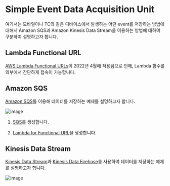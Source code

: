 # Simple Event Data Acquisition Unit

여기서는 모바일이나 TC와 같은 디바이스에서 발생하는 어떤 event를 저장하는 방법에 대해서 Amazon SQS과 Amazon Kinesis Data Stream을 이용하는 방법에 대하여 구분하여 설명하고자 합니다.

## Lambda Functional URL

[AWS Lambda Functional URLs](https://aws.amazon.com/ko/about-aws/whats-new/2022/04/aws-lambda-function-urls-built-in-https-endpoints/)이 2022년 4월에 적용됨으로 인해, Lambda 함수를 외부에서 간단하게 접속이 가능합니다. 



## Amazon SQS 

[Amazon SQS](https://github.com/kyopark2014/technical-summary/blob/main/sqs.md)를 이용해 데이터를 저장하는 예제를 설명하고자 합니다.

![image](https://user-images.githubusercontent.com/52392004/165213674-26a20230-8bf7-46d5-9adc-310146301558.png)

1) [SQS](https://github.com/kyopark2014/simple-data-aquisition-unit/blob/main/sqs.md)를 생성합니다. 
  
2) [Lambda for Functional URL](https://github.com/kyopark2014/simple-data-aquisition-unit/blob/main/lambda-functional-url-sqs.md)을 생성합니다.





## Kinesis Data Stream

[Kinesis Data Stream](https://github.com/kyopark2014/technical-summary/blob/main/kinesis-data-stream.md)과 [Kinesis Data Firehose](https://github.com/kyopark2014/technical-summary/blob/main/kinesis-data-firehose.md)를 사용하여 데이터를 저장하는 예제를 설명하고자 합니다.

![image](https://user-images.githubusercontent.com/52392004/165213631-2c581bd6-f1c4-4bd9-9c23-def6c5b1a83c.png)
